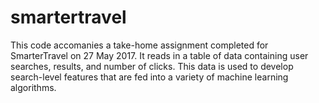 # smartertravel

This code accomanies a take-home assignment completed for SmarterTravel on 27 May 2017. It reads in a table of data containing user searches, results, and number of clicks. This data is used to develop search-level features that are fed into a variety of machine learning algorithms. 
